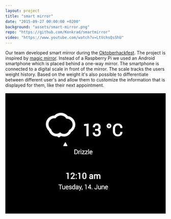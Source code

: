 ```yaml
---
layout: project
title: "smart mirror"
date: "2015-09-27 00:00:00 +0200"
background: "assets/smart-mirror.png"
repo: "https://github.com/Konkrad/smartmirror"
video: "https://www.youtube.com/watch?v=LtVchsQsShU"
---
```


<div class="project-description">
Our team developed smart mirror during the <a href="http://www.oktoberhackfest.com/">Oktoberhackfest</a>.
The project is inspired by <a href="https://www.raspberrypi.org/blog/magic-mirror/">magic mirror</a>.
Instead of a Raspberry Pi we used an Android smartphone which is placed behind a one-way mirror.
The smartphone is connected to a digital scale in front of the mirror. The scale tracks the users weight history.
Based on the weight it's also possible to differentiate between different user's and allow them to customize the
information that is displayed for them, like their next appointment.
</div>

<br>

<div class="image-list">
  <img src="/assets/smart-mirror.png">
</div>